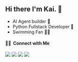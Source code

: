 ## Hi there I'm Kai. 👋

<!--
**hqman/hqman** is a ✨ _special_ ✨ repository because its `README.md` (this file) appears on your GitHub profile.

Here are some ideas to get you started:

- 🔭 I’m currently working on ...
- 🌱 I’m currently learning ...
- 👯 I’m looking to collaborate on ...
- 🤔 I’m looking for help with ...
- 💬 Ask me about ...
 📫 How to reach me: ...
- 😄 Pronouns: ...
- ⚡ Fun fact: ...
-->
- AI Agent builder  🤖  
- Python Fullstack Developer 🐍 
- Swimming Fan 🏊‍♂️ 
<h4> 🤝🏻 &nbsp;Connect with Me </h4>

<p align="left">
<a href="https://www.hqman.us"><img src="https://img.shields.io/badge/-SideGuide website-3423A6?style=flat-square&logo=Google-Chrome&logoColor=white"/></a>
<a href="https://x.com/snowpy88"><img src="https://img.shields.io/badge/-nickscamara_-000000?style=flat-square&logo=X&logoColor=white"/></a>
<a href="https://linkedin.com/in/hqman"><img src="https://img.shields.io/badge/-Nick-0077B5?style=flat-square&logo=Linkedin&logoColor=white"/></a>
<a href="mailto:hi@hqman.us"><img src="https://img.shields.io/badge/-nick@sideguide.dev-D14836?style=flat-square&logo=Gmail&logoColor=white"/></a>
</p>
